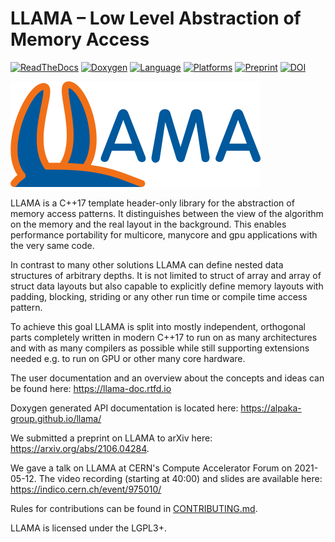LLAMA – Low Level Abstraction of Memory Access
==============================================

[![ReadTheDocs](https://img.shields.io/badge/Docs-Read%20the%20Docs-blue.svg)](https://llama-doc.readthedocs.io)
[![Doxygen](https://img.shields.io/badge/API-Doxygen-blue.svg)](https://alpaka-group.github.io/llama)
[![Language](https://img.shields.io/badge/Language-C%2B%2B17-blue.svg)](https://isocpp.org/)
[![Platforms](https://img.shields.io/badge/Platform-linux%20%7C%20windows%20%7C%20macos-blue.svg)](https://github.com/alpaka-group/alpaka)
[![Preprint](https://img.shields.io/badge/Preprint-arXiv-blue.svg)](https://arxiv.org/abs/2106.04284)
[![DOI](https://zenodo.org/badge/DOI/10.5281/zenodo.4911493.svg)](https://doi.org/10.5281/zenodo.4911493)

![LLAMA](docs/images/logo_400x169.png)

LLAMA is a C++17 template header-only library for the abstraction of memory
access patterns. It distinguishes between the view of the algorithm on
the memory and the real layout in the background. This enables performance
portability for multicore, manycore and gpu applications with the very same code.

In contrast to many other solutions LLAMA can define nested data structures of
arbitrary depths. It is not limited to struct of array and array of struct
data layouts but also capable to explicitly define memory layouts with padding, blocking,
striding or any other run time or compile time access pattern.

To achieve this goal LLAMA is split into mostly independent, orthogonal parts
completely written in modern C++17 to run on as many architectures and with as
many compilers as possible while still supporting extensions needed e.g. to run
on GPU or other many core hardware.

The user documentation and an overview about the concepts and ideas can be found
here:
https://llama-doc.rtfd.io

Doxygen generated API documentation is located here:
https://alpaka-group.github.io/llama/

We submitted a preprint on LLAMA to arXiv here: https://arxiv.org/abs/2106.04284.

We gave a talk on LLAMA at CERN's Compute Accelerator Forum on 2021-05-12.
The video recording (starting at 40:00) and slides are available here:
https://indico.cern.ch/event/975010/

Rules for contributions can be found in [CONTRIBUTING.md](CONTRIBUTING.md).

LLAMA is licensed under the LGPL3+.
